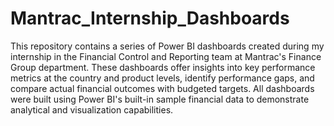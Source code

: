 # Mantrac_Internship_Dashboards
This repository contains a series of Power BI dashboards created during my internship in the Financial Control and Reporting team at Mantrac's Finance Group department. These dashboards offer insights into key performance metrics at the country and product levels, identify performance gaps, and compare actual financial outcomes with budgeted targets. All dashboards were built using Power BI's built-in sample financial data to demonstrate analytical and visualization capabilities.
